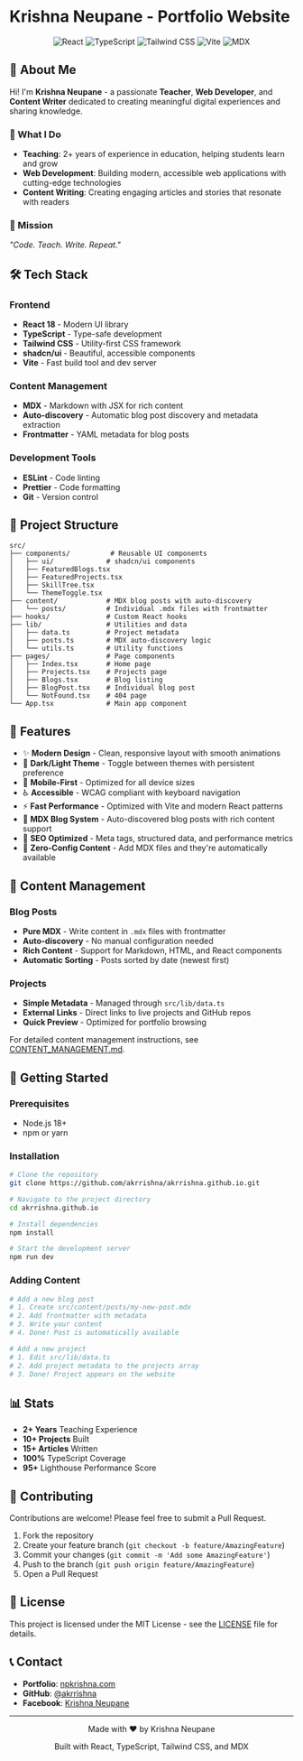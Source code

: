 # Krishna Neupane - Portfolio Website

<div align="center">
  <img src="https://img.shields.io/badge/React-20232A?style=for-the-badge&logo=react&logoColor=61DAFB" alt="React" />
  <img src="https://img.shields.io/badge/TypeScript-007ACC?style=for-the-badge&logo=typescript&logoColor=white" alt="TypeScript" />
  <img src="https://img.shields.io/badge/Tailwind_CSS-38B2AC?style=for-the-badge&logo=tailwind-css&logoColor=white" alt="Tailwind CSS" />
  <img src="https://img.shields.io/badge/Vite-646CFF?style=for-the-badge&logo=vite&logoColor=white" alt="Vite" />
  <img src="https://img.shields.io/badge/MDX-1B1F23?style=for-the-badge&logo=mdx&logoColor=white" alt="MDX" />
</div>

## 👋 About Me

Hi! I'm **Krishna Neupane** - a passionate **Teacher**, **Web Developer**, and **Content Writer** dedicated to creating meaningful digital experiences and sharing knowledge.

### 🎯 What I Do
- **Teaching**: 2+ years of experience in education, helping students learn and grow
- **Web Development**: Building modern, accessible web applications with cutting-edge technologies
- **Content Writing**: Creating engaging articles and stories that resonate with readers

### 🚀 Mission
*"Code. Teach. Write. Repeat."*

## 🛠️ Tech Stack

### Frontend
- **React 18** - Modern UI library
- **TypeScript** - Type-safe development
- **Tailwind CSS** - Utility-first CSS framework
- **shadcn/ui** - Beautiful, accessible components
- **Vite** - Fast build tool and dev server

### Content Management
- **MDX** - Markdown with JSX for rich content
- **Auto-discovery** - Automatic blog post discovery and metadata extraction
- **Frontmatter** - YAML metadata for blog posts

### Development Tools
- **ESLint** - Code linting
- **Prettier** - Code formatting
- **Git** - Version control

## 📁 Project Structure

```
src/
├── components/          # Reusable UI components
│   ├── ui/             # shadcn/ui components
│   ├── FeaturedBlogs.tsx
│   ├── FeaturedProjects.tsx
│   ├── SkillTree.tsx
│   └── ThemeToggle.tsx
├── content/            # MDX blog posts with auto-discovery
│   └── posts/          # Individual .mdx files with frontmatter
├── hooks/              # Custom React hooks
├── lib/                # Utilities and data
│   ├── data.ts         # Project metadata
│   ├── posts.ts        # MDX auto-discovery logic
│   └── utils.ts        # Utility functions
├── pages/              # Page components
│   ├── Index.tsx       # Home page
│   ├── Projects.tsx    # Projects page
│   ├── Blogs.tsx       # Blog listing
│   ├── BlogPost.tsx    # Individual blog post
│   └── NotFound.tsx    # 404 page
└── App.tsx             # Main app component
```

## 🎨 Features

- ✨ **Modern Design** - Clean, responsive layout with smooth animations
- 🌙 **Dark/Light Theme** - Toggle between themes with persistent preference
- 📱 **Mobile-First** - Optimized for all device sizes
- ♿ **Accessible** - WCAG compliant with keyboard navigation
- ⚡ **Fast Performance** - Optimized with Vite and modern React patterns
- 📝 **MDX Blog System** - Auto-discovered blog posts with rich content support
- 🎯 **SEO Optimized** - Meta tags, structured data, and performance metrics
- 🔄 **Zero-Config Content** - Add MDX files and they're automatically available

## 📝 Content Management

### Blog Posts
- **Pure MDX** - Write content in `.mdx` files with frontmatter
- **Auto-discovery** - No manual configuration needed
- **Rich Content** - Support for Markdown, HTML, and React components
- **Automatic Sorting** - Posts sorted by date (newest first)

### Projects
- **Simple Metadata** - Managed through `src/lib/data.ts`
- **External Links** - Direct links to live projects and GitHub repos
- **Quick Preview** - Optimized for portfolio browsing

For detailed content management instructions, see [CONTENT_MANAGEMENT.md](CONTENT_MANAGEMENT.md).

## 🚀 Getting Started

### Prerequisites
- Node.js 18+ 
- npm or yarn

### Installation
```bash
# Clone the repository
git clone https://github.com/akrrishna/akrrishna.github.io.git

# Navigate to the project directory
cd akrrishna.github.io

# Install dependencies
npm install

# Start the development server
npm run dev
```

### Adding Content
```bash
# Add a new blog post
# 1. Create src/content/posts/my-new-post.mdx
# 2. Add frontmatter with metadata
# 3. Write your content
# 4. Done! Post is automatically available

# Add a new project
# 1. Edit src/lib/data.ts
# 2. Add project metadata to the projects array
# 3. Done! Project appears on the website
```

## 📊 Stats

- **2+ Years** Teaching Experience
- **10+ Projects** Built
- **15+ Articles** Written
- **100%** TypeScript Coverage
- **95+** Lighthouse Performance Score

## 🤝 Contributing

Contributions are welcome! Please feel free to submit a Pull Request.

1. Fork the repository
2. Create your feature branch (`git checkout -b feature/AmazingFeature`)
3. Commit your changes (`git commit -m 'Add some AmazingFeature'`)
4. Push to the branch (`git push origin feature/AmazingFeature`)
5. Open a Pull Request

## 📄 License

This project is licensed under the MIT License - see the [LICENSE](LICENSE) file for details.

## 📞 Contact

- **Portfolio**: [npkrishna.com](https://npkrishna.com)
- **GitHub**: [@akrrishna](https://github.com/akrrishna)
- **Facebook**: [Krishna Neupane](https://www.facebook.com/itskr1shna/)

---

<div align="center">
  <p>Made with ❤️ by Krishna Neupane</p>
  <p>Built with React, TypeScript, Tailwind CSS, and MDX</p>
</div>
